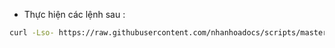 - Thực hiện các lệnh sau :

```sh
curl -Lso- https://raw.githubusercontent.com/nhanhoadocs/scripts/master/DA/da_reset_passwd.sh | bash
```